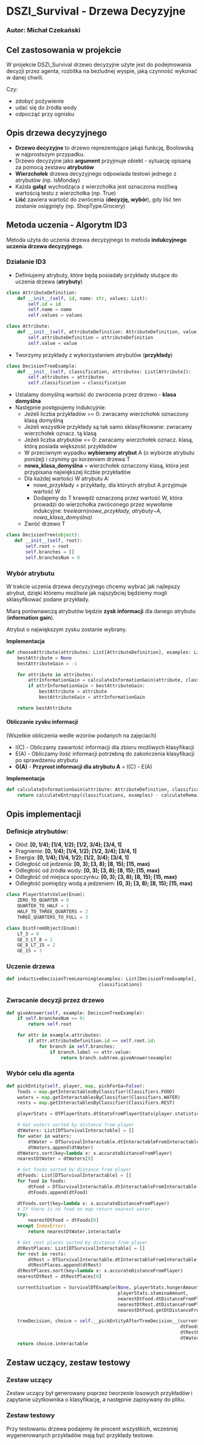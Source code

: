 # DSZI_Survival - Drzewa Decyzyjne
### Autor: Michał Czekański

## Cel zastosowania w projekcie
W projekcie DSZI_Survival drzewo decyzyjne użyte jest do podejmowania decyzji przez agenta, rozbitka na bezludnej wyspie,
jaką czynność wykonać w danej chwili. 

Czy:
* zdobyć pożywienie
* udać się do źródła wody
* odpocząć przy ognisku

## Opis drzewa decyzyjnego

* **Drzewo decyzyjne** to drzewo reprezentujące jakąś funkcję, Boolowską w najprostszym przypadku.
* Drzewo decyzyjne jako **argument** przyjmuje obiekt - sytuację opisaną za pomocą zestawu **atrybutów**
* **Wierzchołek** drzewa decyzyjnego odpowiada testowi jednego z atrybutów (np. IsMonday)
* Każda **gałąź** wychodząca z wierzchołka jest oznaczona możliwą wartością testu z wierzchołka (np. True)
* **Liść** zawiera wartość do zwrócenia (**decyzję, wybór**), gdy liść ten zostanie osiągnięty (np. ShopType.Grocery)


## Metoda uczenia - Algorytm ID3

Metoda użyta do uczenia drzewa decyzyjnego to metoda **indukcyjnego uczenia drzewa decyzyjnego**.

### Działanie ID3 
* Definiujemy atrybuty, które będą posiadały przykłady służące do uczenia drzewa (**atrybuty**)

```python
class AttributeDefinition:
    def __init__(self, id, name: str, values: List):
        self.id = id
        self.name = name
        self.values = values

class Attribute:
    def __init__(self, attributeDefinition: AttributeDefinition, value):
        self.attributeDefinition = attributeDefinition
        self.value = value
```
* Tworzymy przykłady z wykorzystaniem atrybutów (**przykłady**)

```python
class DecisionTreeExample:
    def __init__(self, classification, attributes: List[Attribute]):
        self.attributes = attributes
        self.classification = classification
```
* Ustalamy domyślną wartość do zwrócenia przez drzewo - **klasa domyślna**
* Następnie postępujemy indukcyjnie:
    * Jeżeli liczba przykładów == 0: zwracamy wierzchołek oznaczony klasą domyślną
    * Jeżeli wszystkie przykłady są tak samo sklasyfikowane: zwracamy wierzchołek oznacz. tą klasą
    * Jeżeli liczba atrybutów == 0: zwracamy wierzchołek oznacz. klasą, którą posiada większość przykładów
    * W przeciwnym wypadku **wybieramy atrybut** A (o wyborze atrybutu poniżej) i czynimy go korzeniem drzewa T
    * **nowa_klasa_domyślna** = wierzchołek oznaczony klasą, która jest przypisana największej liczbie przykładów
    * Dla każdej wartości W atrybutu A:
        * nowe_przykłady = przykłady, dla których atrybut A przyjmuje wartość W
        * Dodajemy do T krawędź oznaczoną przez wartość W, która prowadzi do wierzchołka zwróconego przez wywołanie indukcyjne:
        *treelearn(nowe_przykłady, atrybuty−A, nowa_klasa_domyślna)*
    * Zwróć drzewo T
 ```python
class DecisionTree(object):
    def __init__(self, root):
        self.root = root
        self.branches = []
        self.branchesNum = 0
```

### Wybór atrybutu
W trakcie uczenia drzewa decyzyjnego chcemy wybrać jak najlepszy atrybut, dzięki któremu możliwie jak najszybciej będziemy mogli sklasyfikować podane przykłady.

Miarą porównawczą atrybutów będzie **zysk informacji** dla danego atrybutu (**information gain**).

Atrybut o największym zysku zostanie wybrany.

**Implementacja**

```python
def chooseAttribute(attributes: List[AttributeDefinition], examples: List[DecisionTreeExample], classifications):
    bestAttribute = None
    bestAttributeGain = -1

    for attribute in attributes:
        attrInformationGain = calculateInformationGain(attribute, classifications, examples)
        if attrInformationGain > bestAttributeGain:
            bestAttribute = attribute
            bestAttributeGain = attrInformationGain

    return bestAttribute
```


#### Obliczanie zysku informacji
(Wszelkie obliczenia wedle wzorów podanych na zajęciach)
* I(C) - Obliczamy zawartość informacji dla zbioru możliwych klasyfikacji
* E(A) - Obliczamy ilość informacji potrzebną do zakończenia klasyfikacji po sprawdzeniu atrybutu
* **G(A)** - **Przyrost informacji dla atrybutu A** = I(C) - E(A)

**Implementacja**

```python
def calculateInformationGain(attribute: AttributeDefinition, classifications, examples: List[DecisionTreeExample]):
    return calculateEntropy(classifications, examples) - calculateRemainder(attribute, examples, classifications)
```

## Opis implementacji
### Definicje atrybutów:
* Głód: **[0, 1/4); [1/4, 1/2); [1/2, 3/4); [3/4, 1]**
* Pragnienie: **[0, 1/4); [1/4, 1/2); [1/2, 3/4); [3/4, 1]**
* Energia: **[0, 1/4); [1/4, 1/2); [1/2, 3/4); [3/4, 1]**
* Odległość od jedzenia: **[0, 3); [3, 8); [8, 15); [15, max)**
* Odległość od źródła wody: **[0, 3); [3, 8); [8, 15); [15, max)**
* Odległość od miejsca spoczynku: **[0, 3); [3, 8); [8, 15); [15, max)**
* Odległość pomiędzy wodą a jedzeniem: **[0, 3); [3, 8); [8, 15); [15, max)**

```python
class PlayerStatsValue(Enum):
    ZERO_TO_QUARTER = 0
    QUARTER_TO_HALF = 1
    HALF_TO_THREE_QUARTERS = 2
    THREE_QUARTERS_TO_FULL = 3

class DistFromObject(Enum):
    LT_3 = 0
    GE_3_LT_8 = 1
    GE_8_LT_15 = 2
    GE_15 = 3
```
### Uczenie drzewa

```python
def inductiveDecisionTreeLearning(examples: List[DecisionTreeExample], attributes: List[AttributeDefinition], default,
                                  classifications)
```

### Zwracanie decyzji przez drzewo
```python
def giveAnswer(self, example: DecisionTreeExample):
    if self.branchesNum == 0:
        return self.root

    for attr in example.attributes:
        if attr.attributeDefinition.id == self.root.id:
            for branch in self.branches:
                if branch.label == attr.value:
                    return branch.subtree.giveAnswer(example)
```

### Wybór celu dla agenta
```python
def pickEntity(self, player, map, pickForGa=False):
    foods = map.getInteractablesByClassifier(Classifiers.FOOD)
    waters = map.getInteractablesByClassifier(Classifiers.WATER)
    rests = map.getInteractablesByClassifier(Classifiers.REST)

    playerStats = DTPlayerStats.dtStatsFromPlayerStats(player.statistics)

    # Get waters sorted by distance from player
    dtWaters: List[DTSurvivalInteractable] = []
    for water in waters:
        dtWater = DTSurvivalInteractable.dtInteractableFromInteractable(water, player.x, player.y)
        dtWaters.append(dtWater)
    dtWaters.sort(key=lambda x: x.accurateDistanceFromPlayer)
    nearestDtWater = dtWaters[0]

    # Get foods sorted by distance from player
    dtFoods: List[DTSurvivalInteractable] = []
    for food in foods:
        dtFood = DTSurvivalInteractable.dtInteractableFromInteractable(food, player.x, player.y)
        dtFoods.append(dtFood)

    dtFoods.sort(key=lambda x: x.accurateDistanceFromPlayer)
    # If there is no food on map return nearest water.
    try:
        nearestDtFood = dtFoods[0]
    except IndexError:
        return nearestDtWater.interactable

    # Get rest places sorted by distance from player
    dtRestPlaces: List[DTSurvivalInteractable] = []
    for rest in rests:
        dtRest = DTSurvivalInteractable.dtInteractableFromInteractable(rest, player.x, player.y)
        dtRestPlaces.append(dtRest)
    dtRestPlaces.sort(key=lambda x: x.accurateDistanceFromPlayer)
    nearestDtRest = dtRestPlaces[0]

    currentSituation = SurvivalDTExample(None, playerStats.hungerAmount, playerStats.thirstAmount,
                                         playerStats.staminaAmount,
                                         nearestDtFood.dtDistanceFromPlayer, nearestDtWater.dtDistanceFromPlayer,
                                         nearestDtRest.dtDistanceFromPlayer,
                                         nearestDtFood.getDtDistanceFromOtherInteractable(nearestDtWater.interactable))

    treeDecision, choice = self.__pickEntityAfterTreeDecision__(currentSituation,
                                                                dtFoods,
                                                                dtRestPlaces,
                                                                dtWaters)
    return choice.interactable
```

## Zestaw uczący, zestaw testowy

### Zestaw uczący

Zestaw uczący był generowany poprzez tworzenie losowych przykładów i zapytanie użytkownika o klasyfikację, a następnie zapisywany do pliku.

### Zestaw testowy

Przy testowaniu drzewa podajemy ile procent wszystkich, wcześniej wygenerowanych przykładów mają być przykłady testowe.